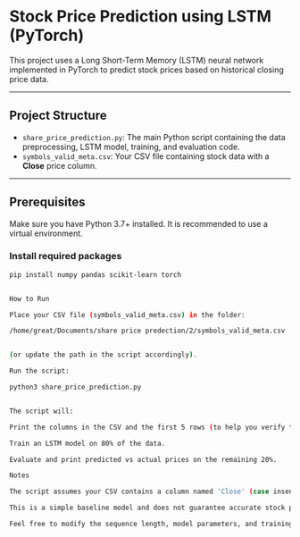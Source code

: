 # Stock Price Prediction using LSTM (PyTorch)

This project uses a Long Short-Term Memory (LSTM) neural network implemented in PyTorch to predict stock prices based on historical closing price data.

---

## Project Structure

- `share_price_prediction.py`: The main Python script containing the data preprocessing, LSTM model, training, and evaluation code.
- `symbols_valid_meta.csv`: Your CSV file containing stock data with a **Close** price column.

---

## Prerequisites

Make sure you have Python 3.7+ installed. It is recommended to use a virtual environment.

### Install required packages

```bash
pip install numpy pandas scikit-learn torch


How to Run

Place your CSV file (symbols_valid_meta.csv) in the folder:

/home/great/Documents/share price predection/2/symbols_valid_meta.csv


(or update the path in the script accordingly).

Run the script:

python3 share_price_prediction.py


The script will:

Print the columns in the CSV and the first 5 rows (to help you verify the data).

Train an LSTM model on 80% of the data.

Evaluate and print predicted vs actual prices on the remaining 20%.

Notes

The script assumes your CSV contains a column named 'Close' (case insensitive). If your CSV has a different name for closing prices, update the script accordingly.

This is a simple baseline model and does not guarantee accurate stock predictions. Stock prices are influenced by many external factors.

Feel free to modify the sequence length, model parameters, and training epochs as needed.

